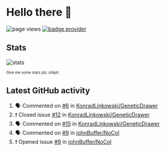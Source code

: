 # Hello there 👋

![page views](https://komarev.com/ghpvc/?username=konradlinkowski&color=brightgreen)
[![badge provider](https://anybadge.herokuapp.com/badge?label=create&message=your%20own%20badge)](https://github.com/KonradLinkowski/AnyBadge)

## Stats
![stats](https://github-readme-stats.vercel.app/api?username=KonradLinkowski&hide_title=true&show_icons=true&include_all_commits=true&count_private=true&disable_animations=true&theme=dark)

<sub><sub>Give me some stars plz :shipit:</sub></sub>

## Latest GitHub activity
<!--START_SECTION:activity-->
1. 🗣 Commented on [#6](https://github.com/KonradLinkowski/GeneticDrawer/issues/6) in [KonradLinkowski/GeneticDrawer](https://github.com/KonradLinkowski/GeneticDrawer)
2. ❗️ Closed issue [#12](https://github.com/KonradLinkowski/GeneticDrawer/issues/12) in [KonradLinkowski/GeneticDrawer](https://github.com/KonradLinkowski/GeneticDrawer)
3. 🗣 Commented on [#15](https://github.com/KonradLinkowski/GeneticDrawer/issues/15) in [KonradLinkowski/GeneticDrawer](https://github.com/KonradLinkowski/GeneticDrawer)
4. 🗣 Commented on [#9](https://github.com/johnBuffer/NoCol/issues/9) in [johnBuffer/NoCol](https://github.com/johnBuffer/NoCol)
5. ❗️ Opened issue [#9](https://github.com/johnBuffer/NoCol/issues/9) in [johnBuffer/NoCol](https://github.com/johnBuffer/NoCol)
<!--END_SECTION:activity-->
